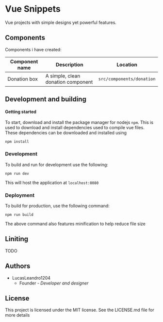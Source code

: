 # Vue Snippets

Vue projects with simple designs yet powerful features.

## Components

Components i have created:

| Component name | Description                        | Location                  |
|----------------|------------------------------------|---------------------------|
| Donation box   | A simple, clean donation component | `src/components/donation` |

## Development and building

#### Getting started

To start, download and install the package manager for nodejs `npm`. This is
used to download and install dependencies used to compile vue files. These
dependencies can be downloaded and installed using

	npm install
    

### Development

To build and run for development use the following:

	npm run dev
    
This will host the application at `localhost:8080`

### Deployment

To build for production, use the following command:

	npm run build
    
The above command also features minification to help reduce file size

## Liniting

TODO

## Authors

- LucasLeandro1204
	- Founder - *Developer and designer*

## License

This project is licensed under the MIT license. See the LICENSE.md file for more details

